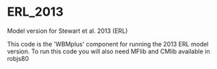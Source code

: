 # ERL_2013
Model version for Stewart et al. 2013 (ERL)

This code is the 'WBMplus' component for running the 2013 ERL model version. To run this code you will also need MFlib and CMlib available in robjs80
